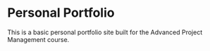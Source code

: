 # Personal Portfolio
This is a basic personal portfolio site built for the Advanced Project Management course.